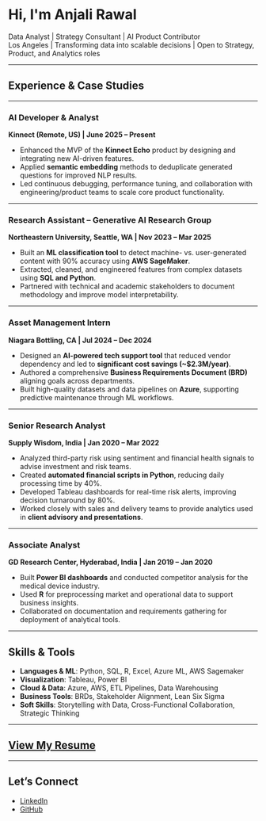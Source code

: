 # Hi, I'm Anjali Rawal

Data Analyst | Strategy Consultant | AI Product Contributor  
Los Angeles | Transforming data into scalable decisions | Open to Strategy, Product, and Analytics roles

---

## Experience & Case Studies

---

### AI Developer & Analyst  
**Kinnect (Remote, US) | June 2025 – Present**  
- Enhanced the MVP of the **Kinnect Echo** product by designing and integrating new AI-driven features.  
- Applied **semantic embedding** methods to deduplicate generated questions for improved NLP results.  
- Led continuous debugging, performance tuning, and collaboration with engineering/product teams to scale core product functionality.

---

### Research Assistant – Generative AI Research Group  
**Northeastern University, Seattle, WA | Nov 2023 – Mar 2025**  
- Built an **ML classification tool** to detect machine- vs. user-generated content with 90% accuracy using **AWS SageMaker**.  
- Extracted, cleaned, and engineered features from complex datasets using **SQL and Python**.  
- Partnered with technical and academic stakeholders to document methodology and improve model interpretability.  

---

### Asset Management Intern  
**Niagara Bottling, CA | Jul 2024 – Dec 2024**  
- Designed an **AI-powered tech support tool** that reduced vendor dependency and led to **significant cost savings (~$2.3M/year)**.  
- Authored a comprehensive **Business Requirements Document (BRD)** aligning goals across departments.  
- Built high-quality datasets and data pipelines on **Azure**, supporting predictive maintenance through ML workflows.  

---

### Senior Research Analyst  
**Supply Wisdom, India | Jan 2020 – Mar 2022**  
- Analyzed third-party risk using sentiment and financial health signals to advise investment and risk teams.  
- Created **automated financial scripts in Python**, reducing daily processing time by 40%.  
- Developed Tableau dashboards for real-time risk alerts, improving decision turnaround by 80%.  
- Worked closely with sales and delivery teams to provide analytics used in **client advisory and presentations**.  

---

### Associate Analyst  
**GD Research Center, Hyderabad, India | Jan 2019 – Jan 2020**  
- Built **Power BI dashboards** and conducted competitor analysis for the medical device industry.  
- Used **R** for preprocessing market and operational data to support business insights.  
- Collaborated on documentation and requirements gathering for deployment of analytical tools.

---

## Skills & Tools

- **Languages & ML**: Python, SQL, R, Excel, Azure ML, AWS Sagemaker  
- **Visualization**: Tableau, Power BI  
- **Cloud & Data**: Azure, AWS, ETL Pipelines, Data Warehousing  
- **Business Tools**: BRDs, Stakeholder Alignment, Lean Six Sigma  
- **Soft Skills**: Storytelling with Data, Cross-Functional Collaboration, Strategic Thinking

---

## [View My Resume](assets/AnjaliRawal_Resume.pdf)

---

## Let’s Connect

- [LinkedIn](https://www.linkedin.com/in/anjali-rawal-557389188/)
- [GitHub](https://github.com/anjalirawal)
